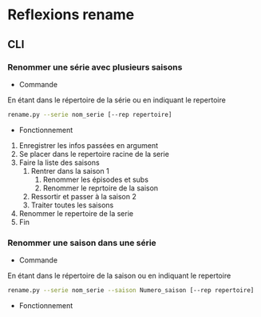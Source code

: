 # Reflexions rename


## CLI


### Renommer une série avec plusieurs saisons

* Commande

En étant dans le répertoire de la série ou en indiquant le repertoire
``` bash
rename.py --serie nom_serie [--rep repertoire]
```

* Fonctionnement

1. Enregistrer les infos passées en argument
2. Se placer dans le repertoire racine de la serie
3. Faire la liste des saisons
   1. Rentrer dans la saison 1
      1. Renommer les épisodes et subs
      2. Renommer le reprtoire de la saison
   2. Ressortir et passer à la saison 2
   3. Traiter toutes les saisons
4. Renommer le repertoire de la serie
5. Fin


### Renommer une saison dans une série

* Commande

En étant dans le répertoire de la saison ou en indiquant le repertoire
``` bash
rename.py --serie nom_serie --saison Numero_saison [--rep repertoire]
```


* Fonctionnement

